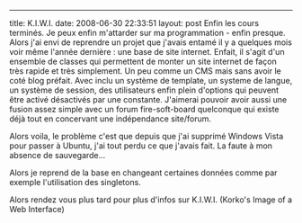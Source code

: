 ---
title: K.I.W.I.
date: 2008-06-30 22:33:51
layout: post
Enfin les cours terminés. Je peux enfin m'attarder sur ma programmation - enfin presque. Alors j'ai envi de reprendre un projet que j'avais entamé il y a quelques mois voir même l'année dernière : une base de site internet. Enfait, il s'agit d'un ensemble de classes qui permettent de monter un site internet de façon très rapide et très simplement. Un peu comme un CMS mais sans avoir le coté blog préfait. Avec inclu un système de template, un systeme de langue, un système de session, des utilisateurs enfin plein d'options qui peuvent être activé désactivés par une constante. J'aimerai pouvoir avoir aussi une fusion assez simple avec un forum fire-soft-board quelconque qui existe déjà tout en concervant une indépendance site/forum.

Alors voila, le problème c'est que depuis que j'ai supprimé Windows Vista pour passer à Ubuntu, j'ai tout perdu ce que j'avais fait. La faute à mon absence de sauvegarde...

Alors je reprend de la base en changeant certaines données comme par exemple l'utilisation des singletons.

Alors rendez vous plus tard pour plus d'infos sur K.I.W.I. (Korko's Image of a Web Interface)
